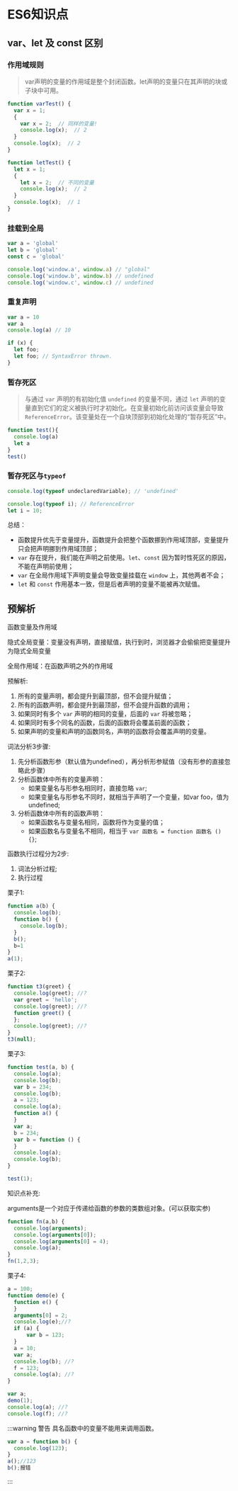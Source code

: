 # ES6知识点

## var、let 及 const 区别

### 作用域规则

>var声明的变量的作用域是整个封闭函数。let声明的变量只在其声明的块或子块中可用。

```js
function varTest() {
  var x = 1;
  {
    var x = 2;  // 同样的变量!
    console.log(x);  // 2
  }
  console.log(x);  // 2
}

function letTest() {
  let x = 1;
  {
    let x = 2;  // 不同的变量
    console.log(x);  // 2
  }
  console.log(x);  // 1
}
```

### 挂载到全局

```js
var a = 'global'
let b = 'global'
const c = 'global'

console.log('window.a', window.a) // "global"
console.log('window.b', window.b) // undefined
console.log('window.c', window.c) // undefined
```

### 重复声明

```js
var a = 10
var a
console.log(a) // 10

if (x) {
  let foo;
  let foo; // SyntaxError thrown.
}
```

### 暂存死区

> 与通过  `var` 声明的有初始化值 `undefined` 的变量不同，通过 `let` 声明的变量直到它们的定义被执行时才初始化。在变量初始化前访问该变量会导致 `ReferenceError`。该变量处在一个自块顶部到初始化处理的“暂存死区”中。

```js
function test(){
  console.log(a)
  let a
}
test()
```

### 暂存死区与`typeof`

```js
console.log(typeof undeclaredVariable); // 'undefined'

console.log(typeof i); // ReferenceError
let i = 10;
```

总结：

* 函数提升优先于变量提升，函数提升会把整个函数挪到作用域顶部，变量提升只会把声明挪到作用域顶部；
* `var` 存在提升，我们能在声明之前使用。`let`、`const` 因为暂时性死区的原因，不能在声明前使用；
* `var` 在全局作用域下声明变量会导致变量挂载在 `window` 上，其他两者不会；
* `let` 和 `const` 作用基本一致，但是后者声明的变量不能被再次赋值。

## 预解析

函数变量及作用域

隐式全局变量：变量没有声明，直接赋值，执行到时，浏览器才会偷偷把变量提升为隐式全局变量

全局作用域：在函数声明之外的作用域

预解析:

1. 所有的变量声明，都会提升到最顶部，但不会提升赋值；
2. 所有的函数声明，都会提升到最顶部，但不会提升函数的调用；
3. 如果同时有多个 `var` 声明的相同的变量，后面的 `var` 将被忽略；
4. 如果同时有多个同名的函数，后面的函数将会覆盖前面的函数；
5. 如果声明的变量和声明的函数同名，声明的函数将会覆盖声明的变量。

词法分析3步骤:

1. 先分析函数形参（默认值为undefined），再分析形参赋值（没有形参的直接忽略此步骤）
2. 分析函数体中所有的变量声明：
   * 如果变量名与形参名相同时，直接忽略 `var`;
   * 如果变量名与形参名不同时，就相当于声明了一个变量，如var foo，值为undefined;
3. 分析函数体中所有的函数声明：
   * 如果函数名与变量名相同，函数将作为变量的值；
   * 如果函数名与变量名不相同，相当于 `var 函数名 = function 函数名 () {}`;

函数执行过程分为2步:

1. 词法分析过程;
2. 执行过程

栗子1:

```js
function a(b) {
  console.log(b);
  function b() {
    console.log(b);
  }
  b();
  b=1
}
a(1);
```

栗子2:

```js
function t3(greet) {
  console.log(greet); //?
  var greet = 'hello';
  console.log(greet); //?
  function greet() {
  };
  console.log(greet); //?
}
t3(null);
```

栗子3:

```js
function test(a, b) {
  console.log(a);
  console.log(b);
  var b = 234;
  console.log(b);
  a = 123;
  console.log(a);
  function a() {
  }
  var a;
  b = 234;
  var b = function () {
  }
  console.log(a);
  console.log(b);
}

test(1);
```

知识点补充:

arguments是一个对应于传递给函数的参数的类数组对象。(可以获取实参)

```js
function fn(a,b) {
  console.log(arguments);
  console.log(arguments[0]);
  console.log(arguments[0] = 4);
  console.log(a);
}
fn(1,2,3);
```

栗子4:

```js
a = 100;
function demo(e) {
  function e() {
  }
  arguments[0] = 2;
  console.log(e);//?
  if (a) {
      var b = 123;
  }
  a = 10;
  var a;
  console.log(b); //?
  f = 123;
  console.log(a); //?
}

var a;
demo(1);
console.log(a); //?
console.log(f); //?
```

:::warning 警告
具名函数中的变量不能用来调用函数。

```js
var a = function b() {
  console.log(123);
}
a();//123
b();报错
```

:::

